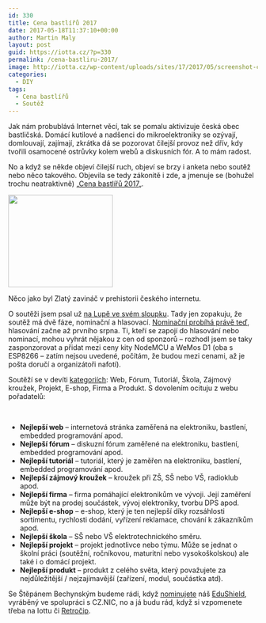```yaml
---
id: 330
title: Cena bastlířů 2017
date: 2017-05-18T11:37:10+00:00
author: Martin Maly
layout: post
guid: https://iotta.cz/?p=330
permalink: /cena-bastliru-2017/
image: http://iotta.cz/wp-content/uploads/sites/17/2017/05/screenshot-cenabastliru.rajbastliru.cz-2017-05-18-13-21-29.png
categories:
  - DIY
tags:
  - Cena bastlířů
  - Soutěž
---
```

Jak nám probublává Internet věcí, tak se pomalu aktivizuje česká obec bastličská. Domácí kutilové a nadšenci do mikroelektroniky se ozývají, domlouvají, zajímají, zkrátka dá se pozorovat čilejší provoz než dřív, kdy tvořili osamocené ostrůvky kolem webů a diskusních fór. A to mám radost.

No a když se někde objeví čilejší ruch, objeví se brzy i anketa nebo soutěž nebo něco takového. Objevila se tedy zákonitě i zde, a jmenuje se (bohužel trochu neatraktivně) &#8222;[Cena bastlířů 2017](http://cenabastliru.rajbastliru.cz/subdom/cenabastliru/)&#8222;.

<a href="http://iotta.cz/wp-content/uploads/sites/17/2017/05/screenshot-cenabastliru.rajbastliru.cz-2017-05-18-13-21-29.png" rel="lightbox"><img loading="lazy" class="aligncenter size-full wp-image-331" src="http://iotta.cz/wp-content/uploads/sites/17/2017/05/screenshot-cenabastliru.rajbastliru.cz-2017-05-18-13-21-29.png" alt="" width="211" height="187" /></a>

Něco jako byl Zlatý zavináč v prehistorii českého internetu.

O soutěži jsem psal už [na Lupě ve svém sloupku](https://www.lupa.cz/clanky/senzory-martina-maleho-narod-kutilu-zase-povstal/). Tady jen zopakuju, že soutěž má dvě fáze, nominační a hlasovací. [Nominační probíhá právě teď](http://cenabastliru.rajbastliru.cz/subdom/cenabastliru/nominace/), hlasování začne až prvního srpna. Ti, kteří se zapojí do hlasování nebo nominací, mohou vyhrát nějakou z cen od sponzorů &#8211; rozhodl jsem se taky zasponzorovat a přidat mezi ceny kity NodeMCU a WeMos D1 (oba s ESP8266 &#8211; zatím nejsou uvedené, počítám, že budou mezi cenami, až je pošta doručí a organizátoři nafotí).

Soutěží se v devíti [kategoriích](http://cenabastliru.rajbastliru.cz/subdom/cenabastliru/2017/04/04/informace-o-kategoriich/): Web, Fórum, Tutoriál, Škola, Zájmový kroužek, Projekt, E-shop, Firma a Produkt. S dovolením ocituju z webu pořadatelů:

&nbsp;

  * **Nejlepší web** – internetová stránka zaměřená na elektroniku, bastlení, embedded programování apod.
  * **Nejlepší fórum** – diskuzní fórum zaměřené na elektroniku, bastlení, embedded programování apod.
  * **Nejlepší tutoriál** – tutoriál, který je zaměřen na elektroniku, bastlení, embedded programování apod.
  * **Nejlepší zájmový kroužek** – kroužek při ZŠ, SŠ nebo VŠ, radioklub apod.
  * **Nejlepší firma** – firma pomáhající elektronikům ve vývoji. Její zaměření může být na prodej součástek, vývoj elektroniky, tvorbu DPS apod.
  * **Nejlepší e-shop** – e-shop, který je ten nejlepší díky rozsáhlosti sortimentu, rychlosti dodání, vyřízení reklamace, chování k zákazníkům apod.
  * **Nejlepší škola** – SŠ nebo VŠ elektrotechnického směru.
  * **Nejlepší projekt** – projekt jednotlivce nebo týmu. Může se jednat o školní práci (soutěžní, ročníkovou, maturitní nebo vysokoškolskou) ale také i o domácí projekt.
  * **Nejlepší produkt** – produkt z celého světa, který považujete za nejdůležitější / nejzajímavější (zařízení, modul, součástka atd).

Se Štěpánem Bechynským budeme rádi, když [nominujete](http://cenabastliru.rajbastliru.cz/subdom/cenabastliru/nominace/) náš [EduShield](https://www.edushield.cz/cs/), vyráběný ve spolupráci s CZ.NIC, no a já budu rád, když si vzpomenete třeba na Iottu či [Retročip](https://retrocip.cz).

&nbsp;